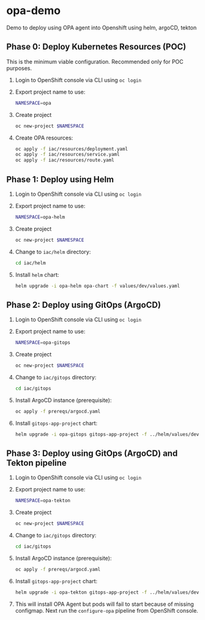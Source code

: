 # opa-demo
Demo to deploy using OPA agent into Openshift using helm, argoCD, tekton

## Phase 0: Deploy Kubernetes Resources (POC)

This is the minimum viable configuration. Recommended only for POC purposes.

1. Login to OpenShift console via CLI using `oc login`
1. Export project name to use:

    ```bash
    NAMESPACE=opa
    ```

1. Create project

    ```bash
    oc new-project $NAMESPACE
    ```

1. Create OPA resources:

    ```bash
    oc apply -f iac/resources/deployment.yaml
    oc apply -f iac/resources/service.yaml
    oc apply -f iac/resources/route.yaml
    ```
## Phase 1: Deploy using Helm

1. Login to OpenShift console via CLI using `oc login`
1. Export project name to use:

    ```bash
    NAMESPACE=opa-helm
    ```

1. Create project

    ```bash
    oc new-project $NAMESPACE
    ```

1. Change to `iac/helm` directory:

    ```bash
    cd iac/helm
    ```

1. Install `helm` chart:

    ```bash
    helm upgrade -i opa-helm opa-chart -f values/dev/values.yaml
    ```
## Phase 2: Deploy using GitOps (ArgoCD)

1. Login to OpenShift console via CLI using `oc login`
1. Export project name to use:

    ```bash
    NAMESPACE=opa-gitops
    ```

1. Create project

    ```bash
    oc new-project $NAMESPACE
    ```

1. Change to `iac/gitops` directory:

    ```bash
    cd iac/gitops
    ```

1. Install ArgoCD instance (prerequisite):

    ```bash
    oc apply -f prereqs/argocd.yaml
    ```

1. Install `gitops-app-project` chart:

    ```bash
    helm upgrade -i opa-gitops gitops-app-project -f ../helm/values/dev/values.yaml --set "app.namespace=$NAMESPACE"
    ```

## Phase 3: Deploy using GitOps (ArgoCD) and Tekton pipeline

1. Login to OpenShift console via CLI using `oc login`
1. Export project name to use:

    ```bash
    NAMESPACE=opa-tekton
    ```

1. Create project

    ```bash
    oc new-project $NAMESPACE
    ```

1. Change to `iac/gitops` directory:

    ```bash
    cd iac/gitops
    ```

1. Install ArgoCD instance (prerequisite):

    ```bash
    oc apply -f prereqs/argocd.yaml
    ```

1. Install `gitops-app-project` chart:

    ```bash
    helm upgrade -i opa-tekton gitops-app-project -f ../helm/values/dev/values.yaml --set "app.namespace=$NAMESPACE"
    ```

1. This will install OPA Agent but pods will fail to start because of missing configmap.
   Next run the `configure-opa` pipeline from OpenShift console.